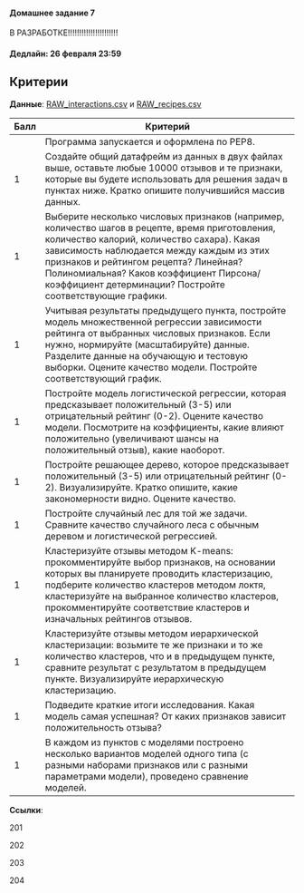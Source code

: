 #### Домашнее задание 7

В РАЗРАБОТКЕ!!!!!!!!!!!!!!!!!!!!!!

#### Дедлайн: 26 февраля 23:59

## Критерии

**Данные**: [RAW_interactions.csv](https://www.kaggle.com/shuyangli94/food-com-recipes-and-user-interactions?select=RAW_interactions.csv) и [RAW_recipes.csv](https://www.kaggle.com/shuyangli94/food-com-recipes-and-user-interactions?select=RAW_recipes.csv)

|Балл|Критерий|
|----|--------|
||Программа запускается и оформлена по PEP8.|
|1|Создайте общий датафрейм из данных в двух файлах выше, оставьте любые 10000 отзывов и те признаки, которые вы будете использовать для решения задач в пунктах ниже. Кратко опишите получившийся массив данных. |
|1|Выберите несколько числовых признаков (например, количество шагов в рецепте, время приготовления, количество калорий, количество сахара). Какая зависимость наблюдается между каждым из этих признаков и рейтингом рецепта? Линейная? Полиномиальная? Каков коэффициент Пирсона/коэффициент детерминации? Постройте соответствующие графики.|
|1|Учитывая результаты предыдущего пункта, постройте модель множественной регрессии зависимости рейтинга от выбранных числовых признаков. Если нужно, нормируйте (масштабируйте) данные. Разделите данные на обучающую и тестовую выборки. Оцените качество модели. Постройте соответствующий график.|
|1|Постройте модель логистической регрессии, которая предсказывает положительный (3-5) или отрицательный рейтинг (0-2). Оцените качество модели. Посмотрите на коэффициенты, какие влияют положительно (увеличивают шансы на положительный отзыв), какие наоборот.|
|1|Постройте решающее дерево, которое предсказывает положительный (3-5) или отрицательный рейтинг (0-2). Визуализируйте. Кратко опишите, какие закономерности видно. Оцените качество.|
|1|Постройте случайный лес для той же задачи. Сравните качество случайного леса с обычным деревом и логистической регрессией.|
|1|Кластеризуйте отзывы методом K-means: прокомментируйте выбор признаков, на основании которых вы планируете проводить кластеризацию, подберите количество кластеров методом локтя, кластеризуйте на выбранное количество кластеров, прокомментируйте соответствие кластеров и изначальных рейтингов отзывов.|
|1|Кластеризуйте отзывы методом иерархической кластеризации: возьмите те же признаки и то же количество кластеров, что и в предыдущем пункте, сравните результат с результатом в предыдущем пункте. Визуализируйте иерархическую кластеризацию.|
|1|Подведите краткие итоги исследования. Какая модель самая успешная? От каких признаков зависит положительность отзыва?|
|1|В каждом из пунктов с моделями построено несколько вариантов моделей одного типа (с разными наборами признаков или с разными параметрами модели), проведено сравнение моделей. |

**Ссылки**: 

201

202

203

204

